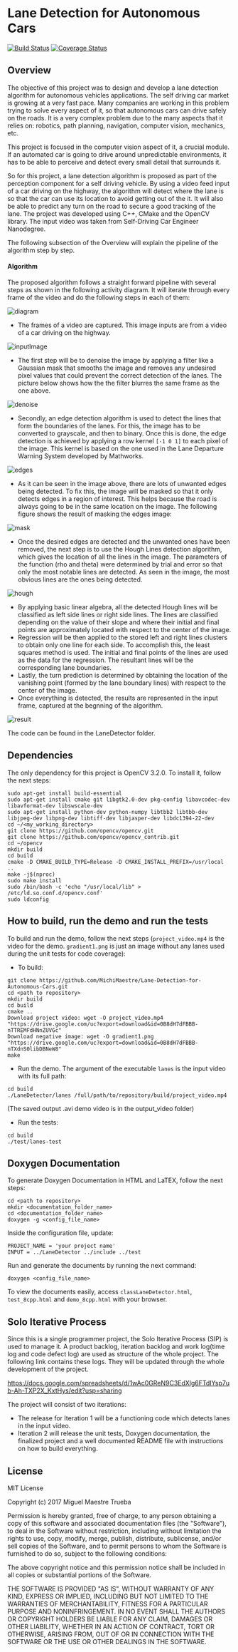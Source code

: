 # Lane Detection for Autonomous Cars
[![Build Status](https://travis-ci.org/MichiMaestre/Lane-Detection-for-Autonomous-Cars.svg?branch=master)](https://travis-ci.org/MichiMaestre/Lane-Detection-for-Autonomous-Cars)
[![Coverage Status](https://coveralls.io/repos/github/MichiMaestre/Lane-Detection-for-Autonomous-Cars/badge.svg?branch=master)](https://coveralls.io/github/MichiMaestre/Lane-Detection-for-Autonomous-Cars?branch=master)

## Overview
The objective of this project was to design and develop a lane detection algorithm for autonomous vehicles applications. The self driving car market is growing at a very fast pace. Many companies are working in this problem trying to solve every aspect of it, so that autonomous cars can drive safely on the roads. It is a very complex problem due to the many aspects that it relies on: robotics, path planning, navigation, computer vision, mechanics, etc.

This project is focused in the computer vision aspect of it, a crucial module. If an automated car is going to drive around unpredictable environments, it has to be able to perceive and detect every small detail that surrounds it.

So for this project, a lane detection algorithm is proposed as part of the perception component for a self driving vehicle. By using a video feed input of a car driving on the highway, the algorithm will detect where the lane is so that the car can use its location to avoid getting out of the it. It will also be able to predict any turn on the road to secure a good tracking of the lane. 
The project was developed using C++, CMake and the OpenCV library. The input video was taken from Self-Driving Car Engineer Nanodegree. 

The following subsection of the Overview will explain the pipeline of the algorithm step by step. 

#### Algorithm
The proposed algorithm follows a straight forward pipeline with several steps as shown in the following activity diagram. It will iterate through every frame of the video and do the following steps in each of them:

![diagram](https://github.com/MichiMaestre/Lane-Detection-for-Autonomous-Cars/blob/master/UML/initial/Activity_UML.png)

* The frames of a video are captured. This image inputs are from a video of a car driving on the highway.

![inputImage](https://github.com/MichiMaestre/Lane-Detection-for-Autonomous-Cars/blob/master/images/inputImage.png)

* The first step will be to denoise the image by applying a filter like a Gaussian mask that smooths the image and removes any undesired pixel values that could prevent the correct detection of the lanes. The picture below shows how the the filter blurres the same frame as the one above.

![denoise](https://github.com/MichiMaestre/Lane-Detection-for-Autonomous-Cars/blob/master/images/denoise.png) 

* Secondly, an edge detection algorithm is used to detect the lines that form the boundaries of the lanes. For this, the image has to be converted to grayscale, and then to binary. Once this is done, the edge detection is achieved by applying a row kernel `[-1 0 1]` to each pixel of the image. This kernel is based on the one used in the Lane Departure Warning System developed by Mathworks.

![edges](https://github.com/MichiMaestre/Lane-Detection-for-Autonomous-Cars/blob/master/images/edges.png)

* As it can be seen in the image above, there are lots of unwanted edges being detected. To fix this, the image will be masked so that it only detects edges in a region of interest. This helps because the road is always going to be in the same location on the image. The following figure shows the result of masking the edges image:

![mask](https://github.com/MichiMaestre/Lane-Detection-for-Autonomous-Cars/blob/master/images/mask.png)

* Once the desired edges are detected and the unwanted ones have been removed, the next step is to use the Hough Lines detection algorithm, which gives the location of all the lines in the image. The parameters of the function (rho and theta) were determined by trial and error so that only the most notable lines are detected. As seen in the image, the most obvious lines are the ones being detected.

![hough](https://github.com/MichiMaestre/Lane-Detection-for-Autonomous-Cars/blob/master/images/hough.png)

* By applying basic linear algebra, all the detected Hough lines will be classified as left side lines or right side lines. The lines are classified depending on the value of their slope and where their initial and final points are approximately located with respect to the center of the image.
* Regression will be then applied to the stored left and right lines clusters to obtain only one line for each side. To accomplish this, the least squares method is used. The initial and final points of the lines are used as the data for the regression. The resultant lines will be the corresponding lane boundaries.
* Lastly, the turn prediction is determined by obtaining the location of the vanishing point (formed by the lane boundary lines) with respect to the center of the image.
* Once everything is detected, the results are represented in the input frame, captured at the begnning of the algorithm.

![result](https://github.com/MichiMaestre/Lane-Detection-for-Autonomous-Cars/blob/master/images/Final.png) 

The code can be found in the LaneDetector folder.

## Dependencies
The only dependency for this project is OpenCV 3.2.0. To install it, follow the next steps:

```
sudo apt-get install build-essential
sudo apt-get install cmake git libgtk2.0-dev pkg-config libavcodec-dev libavformat-dev libswscale-dev
sudo apt-get install python-dev python-numpy libtbb2 libtbb-dev libjpeg-dev libpng-dev libtiff-dev libjasper-dev libdc1394-22-dev
cd ~/<my_working_directory>
git clone https://github.com/opencv/opencv.git
git clone https://github.com/opencv/opencv_contrib.git
cd ~/opencv
mkdir build
cd build
cmake -D CMAKE_BUILD_TYPE=Release -D CMAKE_INSTALL_PREFIX=/usr/local ..
make -j$(nproc)
sudo make install
sudo /bin/bash -c 'echo "/usr/local/lib" > /etc/ld.so.conf.d/opencv.conf'
sudo ldconfig
```

## How to build, run the demo and run the tests
To build and run the demo, follow the next steps (`project_video.mp4` is the video for the demo. `gradient1.png` is just an image without any lanes used during the unit tests for code coverage):

* To build:
```
git clone https://github.com/MichiMaestre/Lane-Detection-for-Autonomous-Cars.git
cd <path to repository>
mkdir build
cd build
cmake ..
Download project video: wget -O project_video.mp4 "https://drive.google.com/uc?export=download&id=0B8dH7dFBBB-nTTREMFdHNnZUVGc"
Download negative image: wget -O gradient1.png "https://drive.google.com/uc?export=download&id=0B8dH7dFBBB-nTXdnS0libDBNeW8"
make
```
* Run the demo. The argument of the executable `lanes` is the input video with its full path:
```
cd build
./LaneDetector/lanes /full/path/to/repository/build/project_video.mp4
```
(The saved output .avi demo video is in the output_video folder)

* Run the tests:
```
cd build
./test/lanes-test
```

## Doxygen Documentation
To generate Doxygen Documentation in HTML and LaTEX, follow the next steps:

```
cd <path to repository>
mkdir <documentation_folder_name>
cd <documentation_folder_name>
doxygen -g <config_file_name>
```
Inside the configuration file, update:
```
PROJECT_NAME = 'your project name'
INPUT = ../LaneDetector ../include ../test
```
Run and generate the documents by running the next command:
```
doxygen <config_file_name>
```
To view the documents easily, access `classLaneDetector.html`, `test_8cpp.html` and `demo_8cpp.html` with your browser.

## Solo Iterative Process
Since this is a single programmer project, the Solo Iterative Process (SIP) is used to manage it. A product backlog, iteration backlog and work log(time log and code defect log) are used as structure of the whole project. The following link contains these logs. They will be updated through the whole development of the project.

https://docs.google.com/spreadsheets/d/1wAc0GReN9C3EdXlg6FTdIYsp7ub-Ah-TXP2X_KxtHys/edit?usp=sharing

The project will consist of two iterations:
* The release for Iteration 1 will be a functioning code which detects lanes in the input video.
* Iteration 2 will release the unit tests, Doxygen documentation, the finalized project and a well documented README file with instructions on how to build everything. 

## License

MIT License

Copyright (c) 2017 Miguel Maestre Trueba

Permission is hereby granted, free of charge, to any person obtaining a copy of this software and associated documentation files (the "Software"), to deal in the Software without restriction, including without limitation the rights to use, copy, modify, merge, publish, distribute, sublicense, and/or sell copies of the Software, and to permit persons to whom the Software is furnished to do so, subject to the following conditions:

The above copyright notice and this permission notice shall be included in all copies or substantial portions of the Software.

THE SOFTWARE IS PROVIDED "AS IS", WITHOUT WARRANTY OF ANY KIND, EXPRESS OR IMPLIED, INCLUDING BUT NOT LIMITED TO THE WARRANTIES OF MERCHANTABILITY, FITNESS FOR A PARTICULAR PURPOSE AND NONINFRINGEMENT. IN NO EVENT SHALL THE AUTHORS OR COPYRIGHT HOLDERS BE LIABLE FOR ANY CLAIM, DAMAGES OR OTHER LIABILITY, WHETHER IN AN ACTION OF CONTRACT, TORT OR OTHERWISE, ARISING FROM, OUT OF OR IN CONNECTION WITH THE SOFTWARE OR THE USE OR OTHER DEALINGS IN THE SOFTWARE.


